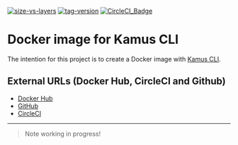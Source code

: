 [![size-vs-layers](https://images.microbadger.com/badges/image/lozanomatheus/docker_kamus_cli:0.2.7-20.svg)](https://microbadger.com/images/lozanomatheus/docker_kamus_cli:0.2.7-20 "Size vs Layers")
[![tag-version](https://images.microbadger.com/badges/version/lozanomatheus/docker_kamus_cli:0.2.7-20.svg)](https://microbadger.com/images/lozanomatheus/docker_kamus_cli:0.2.7-20 "Tag Version")
[![CircleCI_Badge](https://img.shields.io/circleci/build/github/LozanoMatheus/docker_kamus_cli/master.svg?style=plastic)](https://circleci.com/gh/LozanoMatheus/docker_kamus_cli/tree/master)

# Docker image for Kamus CLI

The intention for this project is to create a Docker image with [Kamus CLI](https://github.com/Soluto/kamus).

## External URLs (Docker Hub, CircleCI and Github)

* [Docker Hub](https://hub.docker.com/r/lozanomatheus/kamus_cli)
* [GitHub](https://github.com/LozanoMatheus/docker_kamus_cli)
* [CircleCI](https://circleci.com/gh/LozanoMatheus/docker_kamus_cli)

---

> Note working in progress!
